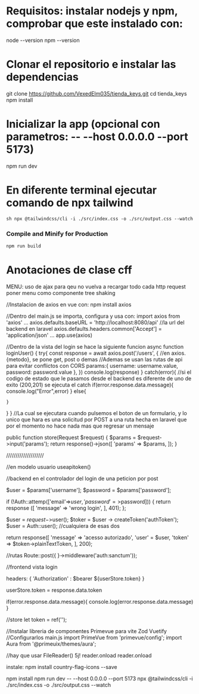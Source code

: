 # Requisitos: instalar nodejs y npm, comprobar que este instalado con:
node --version
npm --version

# Clonar el repositorio e instalar las dependencias
git clone https://github.com/VexedElm035/tienda_keys.git 
cd tienda_keys
npm install


# Inicializar la app (opcional con parametros: -- --host 0.0.0.0 --port 5173)
npm run dev

# En diferente terminal ejecutar comando de npx tailwind
``sh
npx @tailwindcss/cli -i ./src/index.css -o ./src/output.css --watch
``

### Compile and Minify for Production

```sh
npm run build
```


# Anotaciones de clase cff

MENU:
uso de ajax para qeu no vuelva a recargar todo cada http request
poner menu como componente
tree shaking

 <!--
 
 let message = ref("probando") //para reactividad | como variables cualquiera pero cuando se actualice el valor de este elemento reactivo
let show = ref(false)
let id = ref('message-box')

const data = ref()

message.value = 'hola probando'

//computed, valor no esta definido y su valor depende de otra propiedad
let messageChange = computed(() => {
    return (show.value === false) ? 'adios probando' : 'hola probando'
})

function changeMessage() {
    message.value = 'cambiando mensaje'
}


 
 
 
  {{message}}
    {{show}}
    {{messageChange}}
    misma forma de usar eventos o funciones 
    <button 
    @click="show = !show" 
    >ola1</button>
    <button    
    v-on:click="show = !show"    
    >ola2</button>

    <div v-if="show"> se puede usar v-if o v-show 
        <p>{{message}           }</p>
    </div>
    <div v-else="show"> se puede usar v-if o v-show 
        <p>hola probando si</p>
    </div>
    Tambien existe v-if-else -->


//Instalacion de axios en vue con: 
npm install axios

//Dentro del main.js se importa, configura y usa con:
import axios from 'axios'
...
axios.defaults.baseURL = 'http://localhost:8080/api' //la url del backend en laravel
axios.defaults.headers.common['Accept'] = 'application/json'
...
app.use(axios)

//Dentro de la vista del login se hace la siguiente funcion
async function loginUser() {
  try{
    const response = await axios.post('/users', { //en axios.{metodo}, se pone get, post o demas
    //Ademas se usan las rutas de api para evitar conflictos con CORS
      params:{
        username: username.value,
        password: password.value
      },
    })
    console.log(response)
  }
  catch(error){ //si el codigo de estado que le pasamos desde el backend es diferente de uno de exito (200,201) se ejecuta el catch
    if(error.response.data.message){
      console.log("Error",error)
    }
    else{
      
    }
  }
}
//La cual se ejecutara cuando pulsemos el boton de un formulario, y lo unico que hara es una solicitud por POST a una ruta hecha en laravel que por el momento no hace nada mas que regresar un mensaje

public function store(Request $request)
    {
        $params = $request->input('params');
        return response()->json([
            'params' => $params,
        ]);
    }



////////////////////

//en modelo usuario
useapitoken()

//backend en el controlador del login de una peticion por post

$user = $params['username'];
$password = $params['password'];

if (!Auth::attemp(['email'=>$user, 'password'=>$password])) {
	return response ([
		'message' => 'wrong login',
	], 401);
};

$user = $request->$user();
$toker = $user -> createToken('authToken');
$user = Auth::user(); //cualquiera de esas dos

return response([
	'message' => 'acesso autorizado',
	'user' = $user,
	'token' => $token->plainTextToken,
], 200);


//rutas
Route::post({
}->middleware('auth:sanctum'));

//frontend vista login

headers: {
	'Authorization' : $bearer ${userStore.token}
}

userStore.token = response.data.token

if(error.response.data.message){
	console.log(error.response.data.message)
}

//store
let token = ref('');


//Instalar libreria de componentes
Primevue para vite
Zod
Vuetify
//Configurarlos
main.js
import PrimeVue from 'primevue/config';
import Aura from '@primeuix/themes/aura';


//hay que usar
FileReader()
5j!
reader.onload 
<FileUpload>
reader.onload


instale:
npm install country-flag-icons --save


npm install
npm run dev -- --host 0.0.0.0 --port 5173
npx @tailwindcss/cli -i ./src/index.css -o ./src/output.css --watch 
